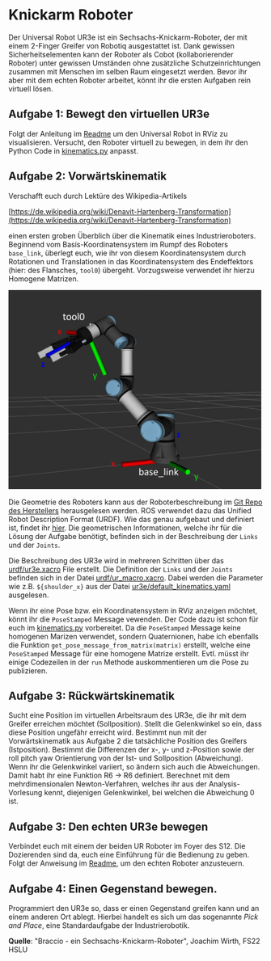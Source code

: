 # Knickarm Roboter

Der Universal Robot UR3e ist ein Sechsachs-Knickarm-Roboter, der mit einem 2-Finger Greifer von Robotiq ausgestattet ist. Dank gewissen Sicherheitselementen kann der Roboter als Cobot (kollaborierender Roboter) unter gewissen Umständen ohne zusätzliche Schutzeinrichtungen zusammen mit Menschen im selben Raum eingesetzt werden. Bevor ihr aber mit dem echten Roboter arbeitet, könnt ihr die ersten Aufgaben rein virtuell lösen.


## Aufgabe 1: Bewegt den virtuellen UR3e

Folgt der Anleitung im [Readme](Readme.md) um den Universal Robot in RViz zu visualisieren. Versucht, den Roboter virtuell zu bewegen, in dem ihr den Python Code in [kinematics.py](src/kinematics.py) anpasst.

## Aufgabe 2: Vorwärtskinematik

Verschafft euch durch Lektüre des Wikipedia-Artikels 

[https://de.wikipedia.org/wiki/Denavit-Hartenberg-Transformation](https://de.wikipedia.org/wiki/Denavit-Hartenberg-Transformation)

 einen ersten groben Überblich über die Kinematik eines Industrieroboters. Beginnend vom Basis-Koordinatensystem im Rumpf des Roboters `base_link`, überlegt euch, wie ihr von diesem Koordinatensystem durch Rotationen und Translationen in das Koordinatensystem des Endeffektors (hier: des Flansches, `tool0`) übergeht. Vorzugsweise verwendet ihr hierzu Homogene Matrizen.

<img src="images/ur3e.png" alt="UR3e" width="500px">
 
Die Geometrie des Roboters kann aus der Roboterbeschreibung im [Git Repo des Herstellers](https://github.com/ros-industrial/universal_robot/blob/melodic-devel/ur_description) herausgelesen werden. ROS verwendet dazu das Unified Robot Description Format (URDF). Wie das genau aufgebaut und definiert ist, findet ihr [hier](http://wiki.ros.org/urdf/XML). Die geometrischen Informationen, welche ihr für die Lösung der Aufgabe benötigt, befinden sich in der Beschreibung der `Links` und der `Joints`.

Die Beschreibung des UR3e wird in mehreren Schritten über das [urdf/ur3e.xacro](https://github.com/ros-industrial/universal_robot/blob/melodic-devel/ur_description/urdf/inc/ur3e_macro.xacro) File erstellt. Die Definition der `Links` und der `Joints` befinden sich in der Datei [urdf/ur_macro.xacro](https://github.com/ros-industrial/universal_robot/blob/melodic-devel/ur_description/urdf/inc/ur_macro.xacro). Dabei werden die Parameter wie z.B. `${shoulder_x}` aus der Datei [ur3e/default_kinematics.yaml](https://github.com/ros-industrial/universal_robot/blob/melodic-devel/ur_description/config/ur3e/default_kinematics.yaml) ausgelesen.

Wenn ihr eine Pose bzw. ein Koordinatensystem in RViz anzeigen möchtet, könnt ihr die `PoseStamped` Message vewenden. Der Code dazu ist schon für euch im [kinematics.py](src/ur_lab/src/kinematics.py) vorbereitet. Da die `PoseStamped` Message keine homogenen Marizen verwendet, sondern Quaternionen, habe ich ebenfalls die Funktion `get_pose_message_from_matrix(matrix)` erstellt, welche eine `PoseStamped` Message für eine homogene Matrize erstellt. Evtl. müsst ihr einige Codezeilen in der `run` Methode auskommentieren um die Pose zu publizieren.

## Aufgabe 3: Rückwärtskinematik

Sucht eine Position im virtuellen Arbeitsraum des UR3e, die ihr mit dem Greifer erreichen möchtet (Sollposition). Stellt die Gelenkwinkel so ein, dass diese Position ungefähr erreicht wird. Bestimmt nun mit der Vorwärtskinematik aus Aufgabe 2 die tatsächliche Position des Greifers (Istposition). Bestimmt die Differenzen der x-, y- und z-Position sowie der roll pitch yaw Orientierung von der Ist- und Sollposition (Abweichung). Wenn ihr die Gelenkwinkel variiert, so ändern sich auch die Abweichungen. Damit habt ihr eine Funktion R6 → R6 definiert. Berechnet mit dem mehrdimensionalen Newton-Verfahren, welches ihr aus der Analysis-Vorlesung kennt, diejenigen Gelenkwinkel, bei welchen die Abweichung 0 ist. 

## Aufgabe 3: Den echten UR3e bewegen

Verbindet euch mit einem der beiden UR Roboter im Foyer des S12. Die Dozierenden sind da, euch eine Einführung für die Bedienung zu geben. Folgt der Anweisung im [Readme](Readme.md), um den echten Roboter anzusteuern.


## Aufgabe 4: Einen Gegenstand bewegen.

Programmiert den UR3e so, dass er einen Gegenstand greifen kann und an einem anderen Ort ablegt. Hierbei handelt es sich um das sogenannte *Pick and Place*, eine Standardaufgabe der
Industrierobotik. 



**Quelle**: "Braccio - ein Sechsachs-Knickarm-Roboter", Joachim Wirth, FS22 HSLU